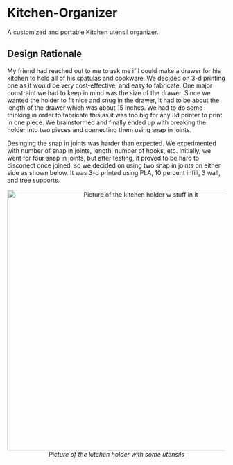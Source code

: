 # Kitchen-Organizer
A customized and portable Kitchen utensil organizer.

## Design Rationale
My friend had reached out to me to ask me if I could make a drawer for his kitchen to hold all of his spatulas and cookware. We decided on 3-d printing one as
it would be very cost-effective, and easy to fabricate. 
One major constraint we had to keep in mind was the size of the drawer. Since we wanted the holder to fit nice and snug in the drawer, it had to be about the length 
of the drawer which was about 15 inches. We had to do some thinking in order to fabricate this as it was too big for any 3d printer to print in one piece. We brainstormed
and finally ended up with breaking the holder into two pieces and connecting them using snap in joints.

Desinging the snap in joints was harder than expected. We experimented with number of snap in joints, length, number of hooks, etc. Initially, we went for four snap in
joints, but after testing, it proved to be hard to disconect once joined, so we decided on using two snap in joints on either side as shown below. It was 3-d printed using PLA, 
10 percent infill, 3 wall, and tree supports. 

<p align="center">
  <img src="https://github.com/user-attachments/assets/2ec9b0e2-435e-499c-b8ae-dea054c0b0ad" alt="Picture of the kitchen holder w stuff in it" width="600"/>
  <br/>
  <em>Picture of the kitchen holder with some utensils</em>
</p>
